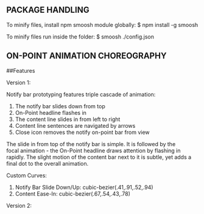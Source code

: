 PACKAGE HANDLING
-------------------------------------------------------------------------------
To minify files, install npm smoosh module globally:
$ npm install -g smoosh

To minify files run inside the folder:
$ smoosh ./config.json

ON-POINT ANIMATION CHOREOGRAPHY
-------------------------------------------------------------------------------

##Features

Version 1:

Notify bar prototyping features triple cascade of animation:

1. The notify bar slides down from top
2. On-Point headline flashes in
3. The content line slides in from left to right
4. Content line sentences are navigated by arrows
5. Close icon removes the notify on-point bar from view

The slide in from top of the notify bar is simple. It is followed by the  
focal animation - the On-Point headline draws attention by flashing in rapidly.
The slight motion of the content bar next to it is subtle, yet adds a final dot
to the overall animation.

Custom Curves:

1. Notify Bar Slide Down/Up: cubic-bezier(.41,.91,.52,.94)
2. Content Ease-In: cubic-bezier(.67,.54,.43,.78)


Version 2:
